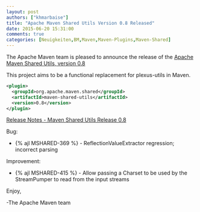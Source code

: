 ```yaml
---
layout: post
authors: ["khmarbaise"]
title: "Apache Maven Shared Utils Version 0.8 Released"
date: 2015-06-20 15:31:00
comments: true
categories: [Neuigkeiten,BM,Maven,Maven-Plugins,Maven-Shared]
---
```

The Apache Maven team is pleased to announce the release of the 
[Apache Maven Shared Utils, version 0.8](http://maven.apache.org/shared/maven-shared-utils/)

This project aims to be a functional replacement for plexus-utils in Maven.


``` xml
<plugin>
  <groupId>org.apache.maven.shared</groupId>
  <artifactId>maven-shared-utils</artifactId>
  <version>0.8</version>
</plugin>
```

<!-- more -->

[Release Notes - Maven Shared Utils Release 0.8](https://issues.apache.org/jira/secure/ReleaseNote.jspa?projectId=12317922&version=12331409)

Bug:

 * {% ajl MSHARED-369 %} - ReflectionValueExtractor regression; incorrect parsing

Improvement:

* {% ajl MSHARED-415 %} - Allow passing a Charset to be used by the StreamPumper to read from the input streams

Enjoy,

-The Apache Maven team 
